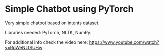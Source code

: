 # Simple Chatbot using PyTorch

Very simple chatbot based on intents dataset. 

Libraries needed: PyTorch, NLTK, NumPy.

For additional info check the video here: https://www.youtube.com/watch?v=RpWeNzfSUHw .
